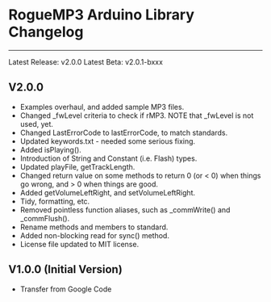 # RogueMP3 Arduino Library Changelog
************************************

Latest Release: v2.0.0
Latest Beta: v2.0.1-bxxx

V2.0.0
------
- Examples overhaul, and added sample MP3 files.
- Changed _fwLevel criteria to check if rMP3. NOTE that _fwLevel is not used, yet.
- Changed LastErrorCode to lastErrorCode, to match standards.
- Updated keywords.txt - needed some serious fixing.
- Added isPlaying().
- Introduction of String and Constant (i.e. Flash) types.
- Updated playFile, getTrackLength.
- Changed return value on some methods to return 0 (or < 0) when things go wrong, and > 0 when things are good.
- Added getVolumeLeftRight, and setVolumeLeftRight.
- Tidy, formatting, etc.
- Removed pointless function aliases, such as _commWrite() and _commFlush().
- Rename methods and members to standard.
- Added non-blocking read for sync() method.
- License file updated to MIT license.


V1.0.0 (Initial Version)
------
- Transfer from Google Code

